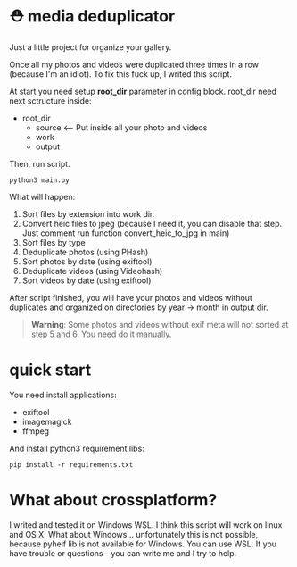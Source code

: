 # ⛑ media deduplicator
Just a little project for organize your gallery. 

Once all my photos and videos were duplicated three times in a row (because I'm an idiot).
To fix this fuck up, I writed this script.

At start you need setup **root_dir** parameter in config block.
root_dir need next sctructure inside:

* root_dir
    * source <-- Put inside all your photo and videos
    * work
    * output

Then, run script.

``` python3 main.py ```

What will happen:

1. Sort files by extension into work dir.
2. Convert heic files to jpeg (because I need it, you can disable that step. Just comment run function convert_heic_to_jpg in main)
3. Sort files by type
4. Deduplicate photos (using PHash)
5. Sort photos by date (using exiftool)
6. Deduplicate videos (using Videohash)
7. Sort videos by date (using exiftool)

After script finished, you will have your photos and videos without duplicates and organized on directories by year -> month in output dir.

> **Warning**: Some photos and videos without exif meta will not sorted at step 5 and 6. You need do it manually.

# quick start

You need install applications: 
* exiftool 
* imagemagick 
* ffmpeg

And install python3 requirement libs: 

```pip install -r requirements.txt```

# What about crossplatform?
I writed and tested it on Windows WSL. 
I think this script will work on linux and OS X. What about Windows... unfortunately this is not possible, because pyheif lib is not available for Windows. You can use WSL.
If you have trouble or questions - you can write me and I try to help.
